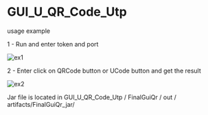 # GUI_U_QR_Code_Utp

usage example

1 - Run and enter token and port

![ex1](https://user-images.githubusercontent.com/77910713/113427857-76cb7480-93de-11eb-961b-9385fba48431.JPG)

2 - Enter click on QRCode button or UCode button and get the result

![ex2](https://user-images.githubusercontent.com/77910713/113428088-d295fd80-93de-11eb-9739-f3f30744be04.JPG)

Jar file is located in GUI_U_QR_Code_Utp / FinalGuiQr / out / artifacts/FinalGuiQr_jar/
